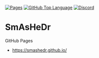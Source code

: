 [![Pages](https://img.shields.io/github/actions/workflow/status/smashedr/smashedr.github.io/pages.yaml?logo=github&logoColor=white&label=pages)](https://github.com/smashedr/smashedr.github.io/actions/workflows/pages.yaml)
[![GitHub Top Language](https://img.shields.io/github/languages/top/smashedr/smashedr.github.io?logo=htmx&logoColor=white)](https://github.com/smashedr/smashedr.github.io)
[![Discord](https://img.shields.io/discord/899171661457293343?logo=discord&logoColor=white&label=Discord&color=7289da)](https://discord.gg/wXy6m2X8wY)

# SmAsHeDr

GitHub Pages

- https://smashedr.github.io/
